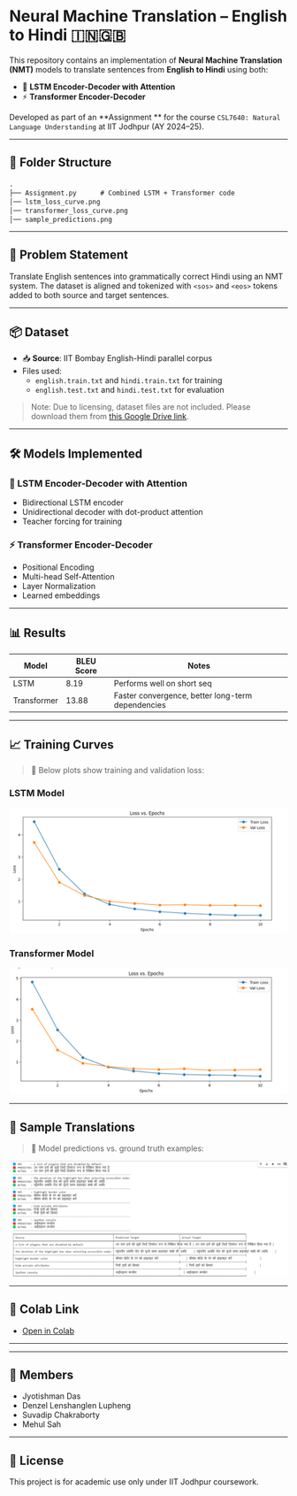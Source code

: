 # Neural Machine Translation – English to Hindi 🇮🇳🇬🇧

This repository contains an implementation of **Neural Machine Translation (NMT)** models to translate sentences from **English to Hindi** using both:

- 🔁 **LSTM Encoder-Decoder with Attention**
- ⚡ **Transformer Encoder-Decoder**

Developed as part of an **Assignment ** for the course `CSL7640: Natural Language Understanding` at IIT Jodhpur (AY 2024–25).

---

## 📁 Folder Structure

```
.
├── Assignment.py      # Combined LSTM + Transformer code                                       
│── lstm_loss_curve.png
│── transformer_loss_curve.png
│── sample_predictions.png
```

---

## 🧠 Problem Statement

Translate English sentences into grammatically correct Hindi using an NMT system. The dataset is aligned and tokenized with `<sos>` and `<eos>` tokens added to both source and target sentences.

---

## 📦 Dataset

- 📥 **Source**: IIT Bombay English-Hindi parallel corpus  
- Files used:
  - `english.train.txt` and `hindi.train.txt` for training
  - `english.test.txt` and `hindi.test.txt` for evaluation

> Note: Due to licensing, dataset files are not included. Please download them from [this Google Drive link](https://drive.google.com/file/d/1bEK6RCdnXIqg8JGrJIMvDaAM-baalGwt/view).

---

## 🛠 Models Implemented

### 🔁 LSTM Encoder-Decoder with Attention
- Bidirectional LSTM encoder
- Unidirectional decoder with dot-product attention
- Teacher forcing for training

### ⚡ Transformer Encoder-Decoder
- Positional Encoding
- Multi-head Self-Attention
- Layer Normalization
- Learned embeddings

---

## 📊 Results

| Model       | BLEU Score | Notes                      |
|-------------|------------|----------------------------|
| LSTM        | 8.19      | Performs well on short seq |
| Transformer | 13.88      | Faster convergence, better long-term dependencies |

---

## 📈 Training Curves

> 🔻 Below plots show training and validation loss:

### LSTM Model
![LSTM Loss Curve](lstm_loss_curve.png)

### Transformer Model
![Transformer Loss Curve](transformer_loss_curve.png)

---

## 📝 Sample Translations

> 🔻 Model predictions vs. ground truth examples:

![Sample Predictions](sample_predictions.png)

---

## 📎 Colab Link

- [Open in Colab](https://colab.research.google.com/drive/1RLdNO6GJrD7VlnCMw_jvJ7Lf8KQkXN6i?usp=sharing)

---

---

## 👥 Members

- Jyotishman Das 
- Denzel Lenshanglen Lupheng 
- Suvadip Chakraborty 
- Mehul Sah

---

## 📜 License

This project is for academic use only under IIT Jodhpur coursework.
